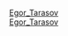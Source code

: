 [Egor_Tarasov](https://Hardgodmode.github.io/rsschool-cv/cv)  
[Egor_Tarasov](https://Hardgodmode.github.io/rsschool-cv/)
